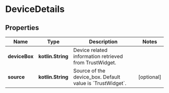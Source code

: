 
# DeviceDetails

## Properties
Name | Type | Description | Notes
------------ | ------------- | ------------- | -------------
**deviceBox** | **kotlin.String** | Device related information retrieved from TrustWidget. | 
**source** | **kotlin.String** | Source of the device_box. Default value is &#x60;TrustWidget&#x60;. |  [optional]



